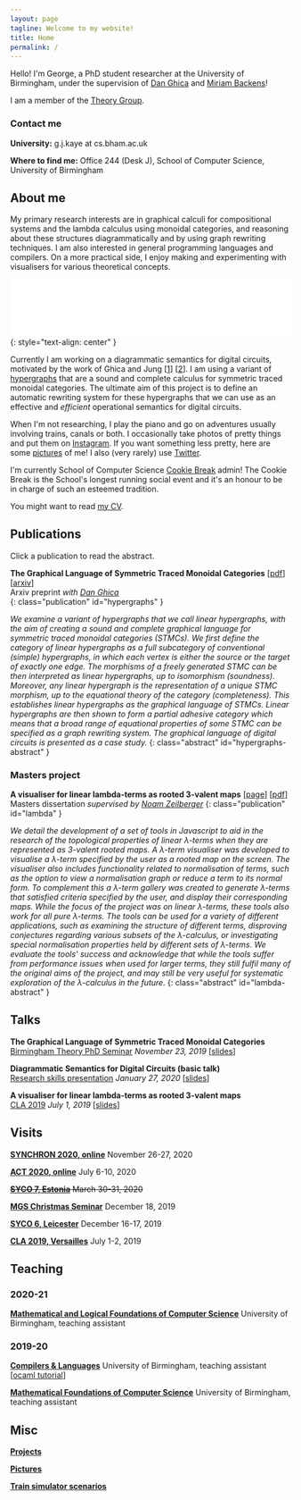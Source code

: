 ```yaml
---
layout: page
tagline: Welcome to my website!
title: Home
permalink: /
---
```


Hello! I'm George, a PhD student researcher at the University of Birmingham, under the supervision of [Dan Ghica](https://www.cs.bham.ac.uk/~drg/) and [Miriam Backens](https://www.cs.bham.ac.uk/~backensm/)!

I am a member of the [Theory Group](https://www.cs.bham.ac.uk/research/groupings/theory/).

### Contact me

**University:** g.j.kaye at cs.bham.ac.uk

**Where to find me:** Office 244 (Desk J), School of Computer Science, University of Birmingham

## About me

My primary research interests are in graphical calculi for compositional systems and the lambda calculus using monoidal categories, and reasoning about these structures diagrammatically and by using graph rewriting techniques. I am also interested in general programming languages and compilers. On a more practical side, I enjoy making and experimenting with visualisers for various theoretical concepts.

![fadd.svg](images/circuit.svg)
{: style="text-align: center" }

Currently I am working on a diagrammatic semantics for digital circuits, motivated by the work of Ghica and Jung \[[1](https://doi.org/10.1109/FMCAD.2016.7886659)\] \[[2](https://doi.org/10.4230/LIPIcs.CSL.2017.24)\]. I am using a variant of [hypergraphs](https://en.wikipedia.org/wiki/Hypergraphs) that are a sound and complete calculus for symmetric traced monoidal categories. The ultimate aim of this project is to define an automatic rewriting system for these hypergraphs that we can use as an effective and *efficient* operational semantics for digital circuits.

When I'm not researching, I play the piano and go on adventures usually involving trains, canals or both. I occasionally take photos of pretty things and put them on [Instagram](https://www.instagram.com/georgejkaye/). If you want something less pretty, here are some [pictures](/pictures) of me! I also (very rarely) use [Twitter](https://twitter.com/thegeorgejkaye).

I'm currently School of Computer Science [Cookie Break](https://www.cs.bham.ac.uk/internal/research_students/cookiebreaks/) admin! The Cookie Break is the School's longest running social event and it's an honour to be in charge of such an esteemed tradition.

You might want to read [my CV](/pages/cv.pdf).

## Publications

Click a publication to read the abstract.

**The Graphical Language of Symmetric Traced Monoidal Categories** \[[pdf](/pages/papers/hypergraphs-technical-report.pdf)\] \[[arxiv](https://arxiv.org/abs/2010.06319)\]  
Arxiv preprint *with [Dan Ghica](https://www.cs.bham.ac.uk/~drg/)*  
{: class="publication" id="hypergraphs" }

*We examine a variant of hypergraphs that we call linear hypergraphs, with the aim of creating a sound and complete graphical language for symmetric traced monoidal categories (STMCs). We first define the category of linear hypergraphs as a full subcategory of conventional (simple) hypergraphs, in which each vertex is either the source or the target of exactly one edge. The morphisms of a freely generated STMC can be then interpreted as linear hypergraphs, up to isomorphism (soundness). Moreover, any linear hypergraph is the representation of a unique STMC morphism, up to the equational theory of the category (completeness). This establishes linear hypergraphs as the graphical language of STMCs. Linear hypergraphs are then shown to form a partial adhesive category which means that a broad range of equational properties of some STMC can be specified as a graph rewriting system. The graphical language of digital circuits is presented as a case study.*
{: class="abstract" id="hypergraphs-abstract" }

### Masters project

**A visualiser for linear lambda-terms as rooted 3-valent maps** \[[page](/lambda-visualiser)\] \[[pdf](/pages/papers/lambda-visualiser.pdf)\]  
Masters dissertation *supervised by [Noam Zeilberger](http://noamz.org)*
{: class="publication" id="lambda" }

*We detail the development of a set of tools in Javascript to aid in the research of the topological properties of linear λ-terms when they are represented as 3-valent rooted maps. A λ-term visualiser was developed to visualise a λ-term specified by the user as a rooted map on the screen. The visualiser also includes functionality related to normalisation of terms, such as the option to view a normalisation graph or reduce a term to its normal form. To complement this a λ-term gallery was created to generate λ-terms that satisfied criteria specified by the user, and display their corresponding maps. While the focus of the project was on linear λ-terms, these tools also work for all pure λ-terms. The tools can be used for a variety of different applications, such as examining the structure of different terms, disproving conjectures regarding various subsets of the λ-calculus, or investigating special normalisation properties held by different sets of λ-terms. We evaluate the tools' success and acknowledge that while the tools suffer from performance issues when used for larger terms, they still fulfil many of the original aims of the project, and may still be very useful for systematic exploration of the λ-calculus in the future.*
{: class="abstract" id="lambda-abstract" }

## Talks

**The Graphical Language of Symmetric Traced Monoidal Categories**  
[Birmingham Theory PhD Seminar](http://talks.bham.ac.uk/show/index/1803) *November 23, 2019* \[[slides](/pages/talks/2020-10-23-bravo.pdf)]

**Diagrammatic Semantics for Digital Circuits (basic talk)**  
[Research skills presentation](https://www.birmingham.ac.uk/postgraduate/courses/taught/maths/module/applied/research-skills.aspx) *January 27, 2020* \[[slides](/pages/talks/2020-01-27-research-skills.pdf)\]

**A visualiser for linear lambda-terms as rooted 3-valent maps**  
[CLA 2019](http://cla.tcs.uj.edu.pl/history/2019/) *July 1, 2019* \[[slides](/pages/talks/2019-07-01-cla.pdf)\]

## Visits

[**SYNCHRON 2020, online**](http://synchron2020.inria.fr/) November 26-27, 2020

[**ACT 2020, online**](https://act2020.mit.edu/) July 6-10, 2020

~~[**SYCO 7, Estonia**](http://events.cs.bham.ac.uk/syco/7/) March 30-31, 2020~~

[**MGS Christmas Seminar**](https://staffwww.dcs.shef.ac.uk/people/G.Struth/mgs_xmas19.html) December 18, 2019

[**SYCO 6, Leicester**](http://events.cs.bham.ac.uk/syco/6/) December 16-17, 2019

[**CLA 2019, Versailles**](http://cla.tcs.uj.edu.pl/history/2019/) July 1-2, 2019

## Teaching

### 2020-21

[**Mathematical and Logical Foundations of Computer Science**](https://www.cs.bham.ac.uk/internal/modules/2020/06-35324/) University of Birmingham, teaching assistant

### 2019-20

[**Compilers & Languages**](https://www.cs.bham.ac.uk/internal/modules/2019/06-02578/) University of Birmingham, teaching assistant \[[ocaml tutorial](/ocaml)\]

[**Mathematical Foundations of Computer Science**](https://www.cs.bham.ac.uk/internal/modules/2019/06-30181/) University of Birmingham, teaching assistant

## Misc

[**Projects**](/projects)

[**Pictures**](/pictures)

[**Train simulator scenarios**](/trains)
